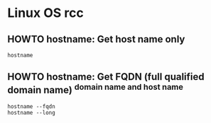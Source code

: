 # Linux OS rcc

## HOWTO hostname: Get host name only

    hostname

## HOWTO hostname: Get FQDN (full qualified domain name) <sup>domain name and host name</sup>

    hostname --fqdn
    hostname --long
